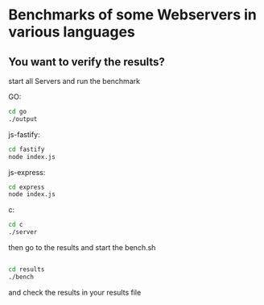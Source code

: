 # Benchmarks of some Webservers in various languages

## You want to verify the results?

start all Servers and run the benchmark

GO:

```bash
cd go
./output
```

js-fastify:

```bash
cd fastify 
node index.js
```

js-express:

```bash
cd express 
node index.js
```

c:

```bash
cd c 
./server
```

then go to the results and start the bench.sh

```bash

cd results
./bench
```

and check the results in your results file
